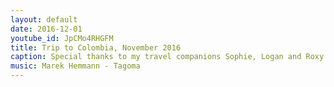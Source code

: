 ```yaml
---
layout: default
date: 2016-12-01
youtube_id: JpCMo4RHGFM
title: Trip to Colombia, November 2016
caption: Special thanks to my travel companions Sophie, Logan and Roxy!
music: Marek Hemmann - Tagoma
---
```

